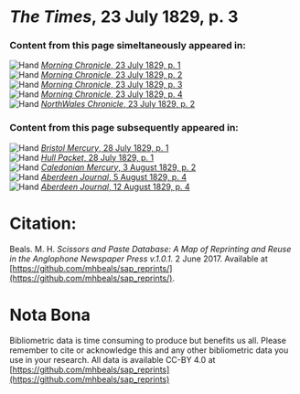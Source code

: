 # *The Times*, 23 July 1829, p. 3  
  
### Content from this page simeltaneously appeared in:  
![Hand](http://scissorsandpaste.net/wp-content/uploads/2017/06/smallhandpointer.png) [*Morning Chronicle*, 23 July 1829, p. 1](https://mhbeals.github.io/sap_html/Morning-Chronicle/Morning-Chronicle-23-July-1829-p-1)  
![Hand](http://scissorsandpaste.net/wp-content/uploads/2017/06/smallhandpointer.png) [*Morning Chronicle*, 23 July 1829, p. 2](https://mhbeals.github.io/sap_html/Morning-Chronicle/Morning-Chronicle-23-July-1829-p-2)  
![Hand](http://scissorsandpaste.net/wp-content/uploads/2017/06/smallhandpointer.png) [*Morning Chronicle*, 23 July 1829, p. 3](https://mhbeals.github.io/sap_html/Morning-Chronicle/Morning-Chronicle-23-July-1829-p-3)  
![Hand](http://scissorsandpaste.net/wp-content/uploads/2017/06/smallhandpointer.png) [*Morning Chronicle*, 23 July 1829, p. 4](https://mhbeals.github.io/sap_html/Morning-Chronicle/Morning-Chronicle-23-July-1829-p-4)  
![Hand](http://scissorsandpaste.net/wp-content/uploads/2017/06/smallhandpointer.png) [*NorthWales Chronicle*, 23 July 1829, p. 2](https://mhbeals.github.io/sap_html/NorthWales-Chronicle/NorthWales-Chronicle-23-July-1829-p-2)  
  
### Content from this page subsequently appeared in:  
![Hand](http://scissorsandpaste.net/wp-content/uploads/2017/06/smallhandpointer.png) [*Bristol Mercury*, 28 July 1829, p. 1](https://mhbeals.github.io/sap_html/Bristol-Mercury/Bristol-Mercury-28-July-1829-p-1)  
![Hand](http://scissorsandpaste.net/wp-content/uploads/2017/06/smallhandpointer.png) [*Hull Packet*, 28 July 1829, p. 1](https://mhbeals.github.io/sap_html/Hull-Packet/Hull-Packet-28-July-1829-p-1)  
![Hand](http://scissorsandpaste.net/wp-content/uploads/2017/06/smallhandpointer.png) [*Caledonian Mercury*, 3 August 1829, p. 2](https://mhbeals.github.io/sap_html/Caledonian-Mercury/Caledonian-Mercury-3-August-1829-p-2)  
![Hand](http://scissorsandpaste.net/wp-content/uploads/2017/06/smallhandpointer.png) [*Aberdeen Journal*, 5 August 1829, p. 4](https://mhbeals.github.io/sap_html/Aberdeen-Journal/Aberdeen-Journal-5-August-1829-p-4)  
![Hand](http://scissorsandpaste.net/wp-content/uploads/2017/06/smallhandpointer.png) [*Aberdeen Journal*, 12 August 1829, p. 4](https://mhbeals.github.io/sap_html/Aberdeen-Journal/Aberdeen-Journal-12-August-1829-p-4)  


# Citation: 

Beals. M. H. *Scissors and Paste Database: A Map of Reprinting and Reuse in the Anglophone Newspaper Press v.1.0.1.* 2 June 2017. Available at [https://github.com/mhbeals/sap_reprints/](https://github.com/mhbeals/sap_reprints/). 

# Nota Bona

Bibliometric data is time consuming to produce but benefits us all. Please remember to cite or acknowledge this and any other bibliometric data you use in your research. All data is available CC-BY 4.0 at [https://github.com/mhbeals/sap_reprints](https://github.com/mhbeals/sap_reprints)